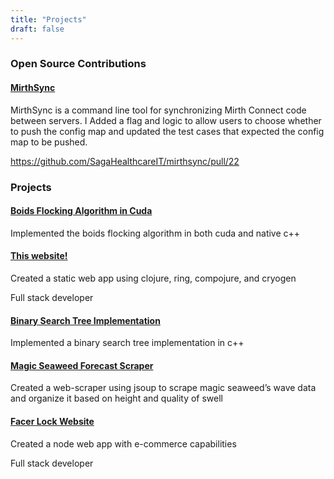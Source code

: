 ```yaml
---
title: "Projects"
draft: false
---
```


<div class = "projects">
<h3>Open Source Contributions</h3>
<h4><a href="https://github.com/SagaHealthcareIT/mirthsync">MirthSync</a></h4>
MirthSync is a command line tool for synchronizing Mirth Connect code between servers.
I Added a flag and logic to allow users to choose whether to push the config map and updated the test cases that expected the config map to be pushed. 

<a href="https://github.com/SagaHealthcareIT/mirthsync/pull/22">https://github.com/SagaHealthcareIT/mirthsync/pull/22</a>

<h3>Projects</h3>
<h4><a href="https://github.com/GPU-project-flocking/Flocking_Cuda">Boids Flocking Algorithm in Cuda</a></h4>

Implemented the boids flocking algorithm in both cuda and native c++

<h4><a href="https://github.com/acdlbs/aidendowell">This website!</a></h4>

Created a static web app using clojure, ring, compojure, and cryogen

Full stack developer 

<h4><a href="https://github.com/acdlbs/BST-Implementation">Binary Search Tree Implementation</a></h4>

Implemented a binary search tree implementation in c++ 

<h4><a href="https://github.com/acdlbs/WaveForcastScraper">Magic Seaweed Forecast Scraper</a></h4>

Created a web-scraper using jsoup to scrape magic seaweed’s wave data and organize it based on height and quality of swell

<h4><a href="https://github.com/Group-Bee/FaceR-Web">Facer Lock Website</a></h4>

Created a node web app with e-commerce capabilities  

Full stack developer 

</div>

